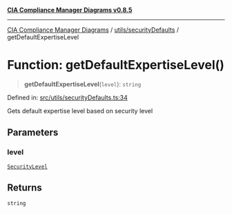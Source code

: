 [**CIA Compliance Manager Diagrams v0.8.5**](../../../README.md)

***

[CIA Compliance Manager Diagrams](../../../modules.md) / [utils/securityDefaults](../README.md) / getDefaultExpertiseLevel

# Function: getDefaultExpertiseLevel()

> **getDefaultExpertiseLevel**(`level`): `string`

Defined in: [src/utils/securityDefaults.ts:34](https://github.com/Hack23/cia-compliance-manager/blob/b799ef22d9067d09cc69eaeddf109ac9dcdce934/src/utils/securityDefaults.ts#L34)

Gets default expertise level based on security level

## Parameters

### level

[`SecurityLevel`](../../../types/cia/type-aliases/SecurityLevel.md)

## Returns

`string`
